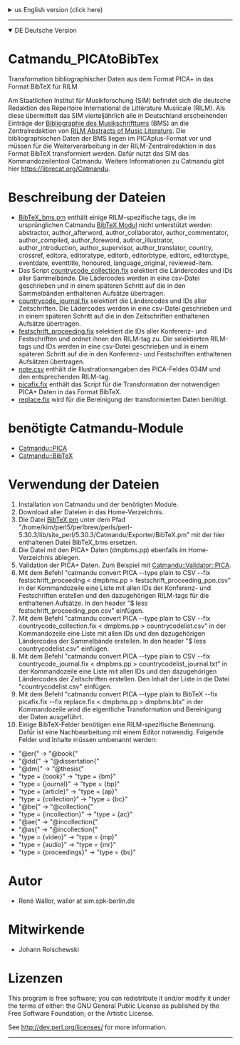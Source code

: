 <details>

<summary>us English version (click here)</summary>

# Catmandu_PICAtoBibTex

Transformation of bibliographic data from PICA+ format to BibTeX format for RILM

The German editorial office of the Répertoire International de Littérature Musiicale (RILM) is located at the State Institute for Music Research (SIM). As such, the SIM transmits all entries of the [Bibliographie des Musikschrifttums](https://www.musikbibliographie.de/) (BMS) appearing in Germany to the central editorial office of [RILM Abstracts of Music Literature](https://www.rilm.org/abstracts/) on a quarterly basis. The bibliographic data of the BMS are in PICAplus format and must be transformed into BibTeX format for further processing in the RILM central editorial office. For this purpose, the SIM uses the command line tool Catmandu. Further information on Catmandu is available here https://librecat.org/Catmandu. 

# Files description

* [BibTeX_bms.pm](https://github.com/musikforschung/Catmandu_PICAtoBibTeX/blob/main/BibTeX_bms.pm) contains some RILM-specific tags that are not supported in the original Catmandu [BibTeX module](https://github.com/LibreCat/Catmandu-BibTeX/tree/main/lib/Catmandu/Exporter): abstractor, author_afterword, author_collaborator, author_commentator, author_compiled, author_foreword, author_illustrator, author_introduction, author_supervisor, author_translator, country, crossref, editora, editoratype, editorb, editorbtype, editorc, editorctype, eventdate, eventtitle, honoured, language_original, reviewed-item.
* The script [countrycode_collection.fix](https://github.com/musikforschung/Catmandu_PICAtoBibTeX/blob/main/countrycode_collection.fix) selects the country codes and IDs of all collections. The loader codes are written to a csv file and transferred to the essays contained in the collections in a later step.
* [countrycode_journal.fix](https://github.com/musikforschung/Catmandu_PICAtoBibTeX/blob/main/countrycode_journal.fix) selects the country codes and IDs of all journals. The loader codes are written to a csv file and in a later step transferred to the articles contained in the journals.
* [festschrift_proceeding.fix](https://github.com/musikforschung/Catmandu_PICAtoBibTeX/blob/main/festschrift_proceeding.fix) selects the IDs of all conference and festschriften and assigns the RILM-tag to them. The selected RILM-tags and IDs are written to a csv file and in a later step transferred to the articles contained in the conference and festschrift proceedings.
* [note.csv](https://github.com/musikforschung/Catmandu_PICAtoBibTeX/blob/main/note.csv) contains the illustration details of the PICA field 034M and the corresponding RILM tag.
* [picafix.fix](https://github.com/musikforschung/Catmandu_PICAtoBibTeX/blob/main/picafix.fix) contains the script for transforming the necessary PICA+ data into the BibTeX format.
* [replace.fix](https://github.com/musikforschung/Catmandu_PICAtoBibTeX/blob/main/replace.fix) is needed for cleaning up the transformed data.

# Required Catmandu modules

* [Catmandu::PICA](https://metacpan.org/dist/Catmandu-PICA)
* [Catmandu::BibTeX](https://metacpan.org/pod/Catmandu::BibTeX)

# Use of the files

1. installation of Catmandu and the required modules.
2. download all files into the home directory.
3. replace the file [BibTeX.pm](https://github.com/musikforschung/Catmandu_PICAtoBibTeX/blob/main/BibTeX.pm) under the path "/home/kim/perl5/perlbrew/perls/perl-5.30.3/lib/site_perl/5.30.3/Catmandu/Exporter/BibTeX.pm" with the file BibTeX_bms contained here.
3. place the file with the PICA+ data (dmpbms.pp) also in the home directory.
4. validation of the PICA+ data. For example with [Catmandu::Validator::PICA](https://metacpan.org/pod/Catmandu::Validator::PICA).
5. using the command "catmandu convert PICA --type plain to CSV --fix festschrift_proceeding < dmpbms.pp > festschrift_proceeding_ppn.csv" in the command line, create a list with all IDs of the conference and festschrifts and the corresponding RILM-tags for the included essays. Insert "$ less festschrift_proceeding_ppn.csv" into the header. 
6. use the command "catmandu convert PICA --type plain to CSV --fix countrycode_collection.fix < dmpbms.pp > countrycodelist.csv" in the command line to create a list with all IDs and the corresponding country codes of the anthologies. Insert "$ less countrycodelist.csv" in the header. 
Use the command "catmandu convert PICA --type plain to CSV --fix countrycode_journal.fix < dmpbms.pp > countrycodelist_journal.txt" in the command line to create a list with all IDs and the corresponding country codes of the journals. Paste the contents of the list into the "countrycodelist.csv" file. 8.
8. with the command "catmandu convert PICA --type plain to BibTeX --fix picafix.fix --fix replace.fix < dmpbms.pp > dmpbms.btx" in the command line the actual transformation and cleaning of the data is executed.
9. some BibTeX fields need a RILM specific naming. For this a postprocessing with an editor is necessary. The following fields and contents have to be renamed:
* "@er{" -> "@book{"
* "@dd{" -> "@dissertation{"
* "@dm{" -> "@thesis{"
* "type = {book}" -> "type = {bm}"
* "type = {journal}" -> "type = {bp}"
* "type = {article}" -> "type = {ap}"
* "type = {collection}" -> "type = {bc}"
* "@be{" -> "@collection{"
* "type = {incollection}" -> "type = {ac}"
* "@ae{" -> "@incollection{"
* "@as{" -> "@incollection{"
* "type = {video}" -> "type = {mp}"
* "type = {audio}" -> "type = {mr}"
* "type = {proceedings}" -> "type = {bs}"

# Author

* René Wallor, wallor at sim.spk-berlin.de

# Contributors

* Johann Rolschewski

# Licenses

The file [BibTeX.pm](https://github.com/musikforschung/Catmandu_PICAtoBibTeX/blob/main/BibTeX.pm) is licensed with perl_5.


</details>

---

<details open>

<summary>DE Deutsche Version</summary>


# Catmandu_PICAtoBibTex

Transformation bibliographischer Daten aus dem Format PICA+ in das Format BibTeX für RILM

Am Staatlichen Institut für Musikforschung (SIM) befindet sich die deutsche Redaktion des Répertoire International de Littérature Musiicale (RILM). Als diese übermittelt das SIM vierteljährlich alle in Deutschland erscheinenden Einträge der [Bibliographie des Musikschrifttums](https://www.musikbibliographie.de/) (BMS) an die Zentralredaktion von [RILM Abstracts of Music Literature](https://www.rilm.org/abstracts/). Die bibliographischen Daten der BMS liegen im PICAplus-Format vor und müssen für die Weiterverarbeitung in der RILM-Zentralredaktion in das Format BibTeX transformiert werden. Dafür nutzt das SIM das Kommandozeilentool Catmandu. Weitere Informationen zu Catmandu gibt hier https://librecat.org/Catmandu. 

# Beschreibung der Dateien

* [BibTeX_bms.pm](https://github.com/musikforschung/Catmandu_PICAtoBibTeX/blob/main/BibTeX_bms.pm) enthält einige RILM-spezifische tags, die im ursprünglichen Catmandu [BibTeX Modul](https://github.com/LibreCat/Catmandu-BibTeX/tree/main/lib/Catmandu/Exporter) nicht unterstützt werden: abstractor, author_afterword, author_collaborator, author_commentator, author_compiled, author_foreword, author_illustrator, author_introduction, author_supervisor, author_translator, country, crossref, editora, editoratype, editorb, editorbtype, editorc, editorctype, eventdate, eventtitle, honoured, language_original, reviewed-item.
* Das Script [countrycode_collection.fix](https://github.com/musikforschung/Catmandu_PICAtoBibTeX/blob/main/countrycode_collection.fix) selektiert die Ländercodes und IDs aller Sammelbände. Die Lädercodes werden in eine csv-Datei geschrieben und in einem späteren Schritt auf die in den Sammelbänden enthaltenen Aufsätze übertragen.
* [countrycode_journal.fix](https://github.com/musikforschung/Catmandu_PICAtoBibTeX/blob/main/countrycode_journal.fix) selektiert die Ländercodes und IDs aller Zeitschriften. Die Lädercodes werden in eine csv-Datei geschrieben und in einem späteren Schritt auf die in den Zeitschriften enthaltenen Aufsätze übertragen.
* [festschrift_proceeding.fix](https://github.com/musikforschung/Catmandu_PICAtoBibTeX/blob/main/festschrift_proceeding.fix) selektiert die IDs aller Konferenz- und Festschriften und ordnet ihnen den RILM-tag zu. Die selektierten RILM-tags und IDs werden in eine csv-Datei geschrieben und in einem späteren Schritt auf die in den Konferenz- und Festschriften enthaltenen Aufsätzen übertragen.
* [note.csv](https://github.com/musikforschung/Catmandu_PICAtoBibTeX/blob/main/note.csv) enthält die Illustrationsangaben des PICA-Feldes 034M und den entsprechenden RILM-tag.
* [picafix.fix](https://github.com/musikforschung/Catmandu_PICAtoBibTeX/blob/main/picafix.fix) enthält das Script für die Transformation der notwendigen PICA+ Daten in das Format BibTeX.
* [replace.fix](https://github.com/musikforschung/Catmandu_PICAtoBibTeX/blob/main/replace.fix) wird für die Bereinigung der transformierten Daten benötigt.

#  benötigte Catmandu-Module

* [Catmandu::PICA](https://metacpan.org/dist/Catmandu-PICA)
* [Catmandu::BibTeX](https://metacpan.org/pod/Catmandu::BibTeX)

# Verwendung der Dateien

1. Installation von Catmandu und der benötigten Module.
2. Download aller Dateien in das Home-Verzeichnis.
3. Die Datei [BibTeX.pm](https://github.com/musikforschung/Catmandu_PICAtoBibTeX/blob/main/BibTeX.pm) unter dem Pfad "/home/kim/perl5/perlbrew/perls/perl-5.30.3/lib/site_perl/5.30.3/Catmandu/Exporter/BibTeX.pm" mit der hier enthaltenen Datei BibTeX_bms ersetzen.
3. Die Datei mit den PICA+ Daten (dmpbms.pp) ebenfalls im Home-Verzeichnis ablegen.
4. Validation der PICA+ Daten. Zum Beispiel mit [Catmandu::Validator::PICA](https://metacpan.org/pod/Catmandu::Validator::PICA).
5. Mit dem Befehl "catmandu convert PICA --type plain to CSV --fix festschrift_proceeding < dmpbms.pp > festschrift_proceeding_ppn.csv" in der Kommandozeile eine Liste mit allen IDs der Konferenz- und Festschriften erstellen und den dazugehörigen RILM-tags für die enthaltenen Aufsätze. In den header "$ less festschrift_proceeding_ppn.csv" einfügen. 
6. Mit dem Befehl "catmandu convert PICA --type plain to CSV --fix countrycode_collection.fix < dmpbms.pp > countrycodelist.csv" in der Kommandozeile eine Liste mit allen IDs und den dazugehörigen Ländercodes der Sammelbände erstellen. In den header "$ less countrycodelist.csv" einfügen. 
7. Mit dem Befehl "catmandu convert PICA --type plain to CSV --fix countrycode_journal.fix < dmpbms.pp > countrycodelist_journal.txt" in der Kommandozeile eine Liste mit allen IDs und den dazugehörigen Ländercodes der Zeitschriften erstellen. Den Inhalt der Liste in die Datei "countrycodelist.csv" einfügen.
8. Mit dem Befehl "catmandu convert PICA --type plain to BibTeX --fix picafix.fix --fix replace.fix < dmpbms.pp > dmpbms.btx" in der Kommandozeile wird die eigentliche Transformation und Bereinigung der Daten ausgeführt.
9. Einige BibTeX-Felder benötigen eine RILM-spezifische Benennung. Dafür ist eine Nachbearbeitung mit einem Editor notwendig. Folgende Felder und Inhalte müssen umbenannt werden:
* "@er{" -> "@book{"
* "@dd{" -> "@dissertation{"
* "@dm{" -> "@thesis{"
* "type = {book}" -> "type = {bm}"
* "type = {journal}" -> "type = {bp}"
* "type = {article}" -> "type = {ap}"
* "type = {collection}" -> "type = {bc}"
* "@be{" -> "@collection{"
* "type = {incollection}" -> "type = {ac}"
* "@ae{" -> "@incollection{"
* "@as{" -> "@incollection{"
* "type = {video}" -> "type = {mp}"
* "type = {audio}" -> "type = {mr}"
* "type = {proceedings}" -> "type = {bs}"

# Autor

* René Wallor, wallor at sim.spk-berlin.de

# Mitwirkende

* Johann Rolschewski

# Lizenzen

This program is free software; you can redistribute it and/or modify it under the terms of either: the GNU General Public License as published by the Free Software Foundation; or the Artistic License.

See http://dev.perl.org/licenses/ for more information.

</details>

---
